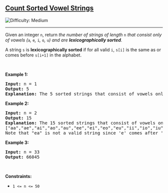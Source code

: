 <h2><a href="https://leetcode.com/problems/count-sorted-vowel-strings">Count Sorted Vowel Strings</a></h2> <img src='https://img.shields.io/badge/Difficulty-Medium-orange' alt='Difficulty: Medium' /><hr><p>Given an integer <code>n</code>, return <em>the number of strings of length </em><code>n</code><em> that consist only of vowels (</em><code>a</code><em>, </em><code>e</code><em>, </em><code>i</code><em>, </em><code>o</code><em>, </em><code>u</code><em>) and are <strong>lexicographically sorted</strong>.</em></p>

<p>A string <code>s</code> is <strong>lexicographically sorted</strong> if for all valid <code>i</code>, <code>s[i]</code> is the same as or comes before <code>s[i+1]</code> in the alphabet.</p>

<p>&nbsp;</p>
<p><strong class="example">Example 1:</strong></p>

<pre>
<strong>Input:</strong> n = 1
<strong>Output:</strong> 5
<strong>Explanation:</strong> The 5 sorted strings that consist of vowels only are <code>[&quot;a&quot;,&quot;e&quot;,&quot;i&quot;,&quot;o&quot;,&quot;u&quot;].</code>
</pre>

<p><strong class="example">Example 2:</strong></p>

<pre>
<strong>Input:</strong> n = 2
<strong>Output:</strong> 15
<strong>Explanation:</strong> The 15 sorted strings that consist of vowels only are
[&quot;aa&quot;,&quot;ae&quot;,&quot;ai&quot;,&quot;ao&quot;,&quot;au&quot;,&quot;ee&quot;,&quot;ei&quot;,&quot;eo&quot;,&quot;eu&quot;,&quot;ii&quot;,&quot;io&quot;,&quot;iu&quot;,&quot;oo&quot;,&quot;ou&quot;,&quot;uu&quot;].
Note that &quot;ea&quot; is not a valid string since &#39;e&#39; comes after &#39;a&#39; in the alphabet.
</pre>

<p><strong class="example">Example 3:</strong></p>

<pre>
<strong>Input:</strong> n = 33
<strong>Output:</strong> 66045
</pre>

<p>&nbsp;</p>
<p><strong>Constraints:</strong></p>

<ul>
	<li><code>1 &lt;= n &lt;= 50</code>&nbsp;</li>
</ul>
